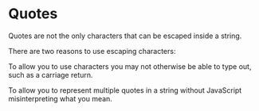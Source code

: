 # Quotes

Quotes are not the only characters that can be escaped inside a string.

There are two reasons to use escaping characters:

To allow you to use characters you may not otherwise be able to type out, such as a carriage return.

To allow you to represent multiple quotes in a string without JavaScript misinterpreting what you mean.
